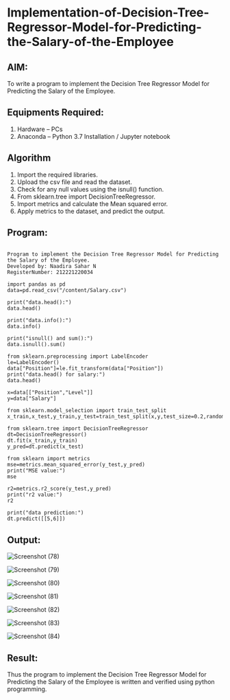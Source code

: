 # Implementation-of-Decision-Tree-Regressor-Model-for-Predicting-the-Salary-of-the-Employee

## AIM:
To write a program to implement the Decision Tree Regressor Model for Predicting the Salary of the Employee.

## Equipments Required:
1. Hardware – PCs
2. Anaconda – Python 3.7 Installation / Jupyter notebook

## Algorithm
1. Import the required libraries.
2. Upload the csv file and read the dataset.
3. Check for any null values using the isnull() function.
4. From sklearn.tree import DecisionTreeRegressor.
5. Import metrics and calculate the Mean squared error.
6. Apply metrics to the dataset, and predict the output.

## Program:
```

Program to implement the Decision Tree Regressor Model for Predicting the Salary of the Employee.
Developed by: Naadira Sahar N
RegisterNumber: 212221220034

import pandas as pd
data=pd.read_csv("/content/Salary.csv")

print("data.head():")
data.head()

print("data.info():")
data.info()

print("isnull() and sum():")
data.isnull().sum()

from sklearn.preprocessing import LabelEncoder
le=LabelEncoder()
data["Position"]=le.fit_transform(data["Position"])
print("data.head() for salary:")
data.head()

x=data[["Position","Level"]]
y=data["Salary"]

from sklearn.model_selection import train_test_split
x_train,x_test,y_train,y_test=train_test_split(x,y,test_size=0.2,random_state=2)

from sklearn.tree import DecisionTreeRegressor
dt=DecisionTreeRegressor()
dt.fit(x_train,y_train)
y_pred=dt.predict(x_test)

from sklearn import metrics
mse=metrics.mean_squared_error(y_test,y_pred)
print("MSE value:")
mse

r2=metrics.r2_score(y_test,y_pred)
print("r2 value:")
r2

print("data prediction:")
dt.predict([[5,6]])
```

## Output:
![Screenshot (78)](https://github.com/Naadira/Implementation-of-Decision-Tree-Regressor-Model-for-Predicting-the-Salary-of-the-Employee/assets/128135126/8efa355b-1088-486b-9e25-a4276bd05516)

![Screenshot (79)](https://github.com/Naadira/Implementation-of-Decision-Tree-Regressor-Model-for-Predicting-the-Salary-of-the-Employee/assets/128135126/0f3748b5-4458-41ec-9ee0-fff55bcec142)

![Screenshot (80)](https://github.com/Naadira/Implementation-of-Decision-Tree-Regressor-Model-for-Predicting-the-Salary-of-the-Employee/assets/128135126/f8082fb8-ffd7-46d1-9045-0afbeea4328a)

![Screenshot (81)](https://github.com/Naadira/Implementation-of-Decision-Tree-Regressor-Model-for-Predicting-the-Salary-of-the-Employee/assets/128135126/4aae0e76-c393-4554-9bfa-0ae47e2a1e48)

![Screenshot (82)](https://github.com/Naadira/Implementation-of-Decision-Tree-Regressor-Model-for-Predicting-the-Salary-of-the-Employee/assets/128135126/abf2cfc3-780a-48e5-b5b8-2006abd04b03)

![Screenshot (83)](https://github.com/Naadira/Implementation-of-Decision-Tree-Regressor-Model-for-Predicting-the-Salary-of-the-Employee/assets/128135126/d49ea147-e0a5-4d5c-a871-3efcc5357f65)

![Screenshot (84)](https://github.com/Naadira/Implementation-of-Decision-Tree-Regressor-Model-for-Predicting-the-Salary-of-the-Employee/assets/128135126/ba98ff26-baf1-449d-bdfb-1a4a1bc41f18)


## Result:
Thus the program to implement the Decision Tree Regressor Model for Predicting the Salary of the Employee is written and verified using python programming.
